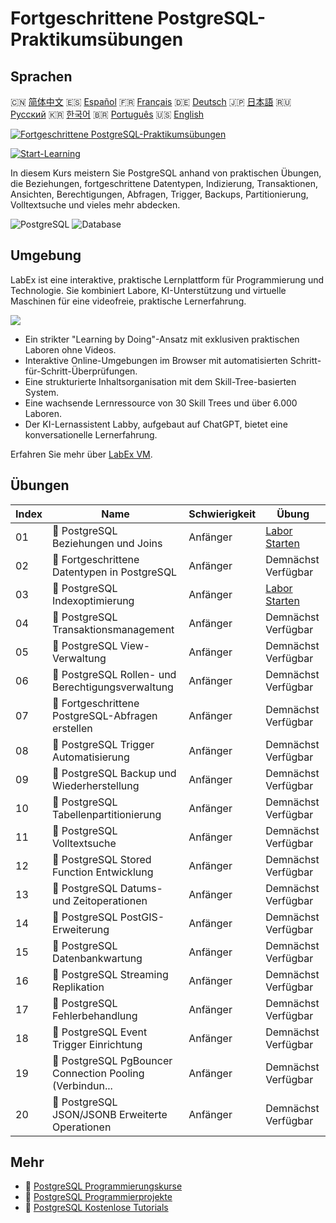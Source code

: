 # Fortgeschrittene PostgreSQL-Praktikumsübungen

## Sprachen

🇨🇳 [简体中文](README_zh.md) 🇪🇸 [Español](README_es.md) 🇫🇷 [Français](README_fr.md) 🇩🇪 [Deutsch](README_de.md) 🇯🇵 [日本語](README_ja.md) 🇷🇺 [Русский](README_ru.md) 🇰🇷 [한국어](README_ko.md) 🇧🇷 [Português](README_pt.md) 🇺🇸 [English](README.md) 

[![Fortgeschrittene PostgreSQL-Praktikumsübungen](https://cover-creator.labex.io/advanced-postgresql-practical-labs.png?lang=de)](https://labex.io/de/courses/advanced-postgresql-practical-labs)

[![Start-Learning](https://img.shields.io/badge/Start-Learning-whitesmoke?style=for-the-badge)](https://labex.io/de/courses/advanced-postgresql-practical-labs)

In diesem Kurs meistern Sie PostgreSQL anhand von praktischen Übungen, die Beziehungen, fortgeschrittene Datentypen, Indizierung, Transaktionen, Ansichten, Berechtigungen, Abfragen, Trigger, Backups, Partitionierung, Volltextsuche und vieles mehr abdecken.

![PostgreSQL](https://img.shields.io/badge/PostgreSQL-whitesmoke?style=for-the-badge&logo=postgresql)
![Database](https://img.shields.io/badge/Database-whitesmoke?style=for-the-badge&logo=database)


## Umgebung

LabEx ist eine interaktive, praktische Lernplattform für Programmierung und Technologie. Sie kombiniert Labore, KI-Unterstützung und virtuelle Maschinen für eine videofreie, praktische Lernerfahrung.

![](https://tutorial-screenshot.getvm.io/images/vm-1725247253.png)

- Ein strikter "Learning by Doing"-Ansatz mit exklusiven praktischen Laboren ohne Videos.
- Interaktive Online-Umgebungen im Browser mit automatisierten Schritt-für-Schritt-Überprüfungen.
- Eine strukturierte Inhaltsorganisation mit dem Skill-Tree-basierten System.
- Eine wachsende Lernressource von 30 Skill Trees und über 6.000 Laboren.
- Der KI-Lernassistent Labby, aufgebaut auf ChatGPT, bietet eine konversationelle Lernerfahrung.

Erfahren Sie mehr über [LabEx VM](https://support.labex.io/using-labex/virtual-machine).

## Übungen

|   Index | Name                                                     | Schwierigkeit   | Übung                                                                                                                                       |
|---------|----------------------------------------------------------|-----------------|---------------------------------------------------------------------------------------------------------------------------------------------|
|      01 | 📖 PostgreSQL Beziehungen und Joins                      | Anfänger        | <a target='_blank' href='https://labex.io/de/tutorials/postgresql-postgresql-relationships-and-joins-550959'>Labor Starten</a>              |
|      02 | 📖 Fortgeschrittene Datentypen in PostgreSQL             | Anfänger        | Demnächst Verfügbar                                                                                                                         |
|      03 | 📖 PostgreSQL Indexoptimierung                           | Anfänger        | <a target='_blank' href='https://labex.io/de/tutorials/postgresql-data-filtering-and-simple-queries-in-postgresql-550955'>Labor Starten</a> |
|      04 | 📖 PostgreSQL Transaktionsmanagement                     | Anfänger        | Demnächst Verfügbar                                                                                                                         |
|      05 | 📖 PostgreSQL View-Verwaltung                            | Anfänger        | Demnächst Verfügbar                                                                                                                         |
|      06 | 📖 PostgreSQL Rollen- und Berechtigungsverwaltung        | Anfänger        | Demnächst Verfügbar                                                                                                                         |
|      07 | 📖 Fortgeschrittene PostgreSQL-Abfragen erstellen        | Anfänger        | Demnächst Verfügbar                                                                                                                         |
|      08 | 📖 PostgreSQL Trigger Automatisierung                    | Anfänger        | Demnächst Verfügbar                                                                                                                         |
|      09 | 📖 PostgreSQL Backup und Wiederherstellung               | Anfänger        | Demnächst Verfügbar                                                                                                                         |
|      10 | 📖 PostgreSQL Tabellenpartitionierung                    | Anfänger        | Demnächst Verfügbar                                                                                                                         |
|      11 | 📖 PostgreSQL Volltextsuche                              | Anfänger        | Demnächst Verfügbar                                                                                                                         |
|      12 | 📖 PostgreSQL Stored Function Entwicklung                | Anfänger        | Demnächst Verfügbar                                                                                                                         |
|      13 | 📖 PostgreSQL Datums- und Zeitoperationen                | Anfänger        | Demnächst Verfügbar                                                                                                                         |
|      14 | 📖 PostgreSQL PostGIS-Erweiterung                        | Anfänger        | Demnächst Verfügbar                                                                                                                         |
|      15 | 📖 PostgreSQL Datenbankwartung                           | Anfänger        | Demnächst Verfügbar                                                                                                                         |
|      16 | 📖 PostgreSQL Streaming Replikation                      | Anfänger        | Demnächst Verfügbar                                                                                                                         |
|      17 | 📖 PostgreSQL Fehlerbehandlung                           | Anfänger        | Demnächst Verfügbar                                                                                                                         |
|      18 | 📖 PostgreSQL Event Trigger Einrichtung                  | Anfänger        | Demnächst Verfügbar                                                                                                                         |
|      19 | 📖 PostgreSQL PgBouncer Connection Pooling (Verbindun... | Anfänger        | Demnächst Verfügbar                                                                                                                         |
|      20 | 📖 PostgreSQL JSON/JSONB Erweiterte Operationen          | Anfänger        | Demnächst Verfügbar                                                                                                                         |

## Mehr

- 🔗 [PostgreSQL Programmierungskurse](https://github.com/labex-labs/awesome-programming-courses)
- 🔗 [PostgreSQL Programmierprojekte](https://github.com/labex-labs/awesome-programming-projects)
- 🔗 [PostgreSQL Kostenlose Tutorials](https://github.com/labex-labs/postgresql-free-tutorials)

